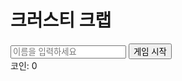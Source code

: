 <!DOCTYPE html>
<html lang="ko">
<head>
  <meta charset="UTF-8" />
  <meta name="viewport" content="width=device-width, initial-scale=1.0"/>
  <title>크러스티 크랩 게임</title>
  <link rel="stylesheet" href="style.css" />
</head>
<body>
  <div id="mainMenu">
    <h1>크러스티 크랩</h1>
    <input type="text" id="playerNameInput" placeholder="이름을 입력하세요" />
    <button onclick="startGame()">게임 시작</button>
    <div id="menuButtons" style="display:none;">
      <button onclick="openGame('burger')">스폰지밥 햄버거 게임</button>
      <button onclick="openGame('plankton')">플랑크톤 침공</button>
      <button onclick="openGacha()">가챠</button>
      <button onclick="openEnhance()">캐릭터 강화</button>
      <button onclick="openIdle()">잠수 채널</button>
      <button onclick="openAdmin()">관리자 패널</button>
    </div>
  </div>

  <div id="gameContent" style="display:none;"></div>

  <div id="coinDisplay">코인: <span id="coinCount">0</span></div>

  <script src="script.js"></script>
</body>
</html>
